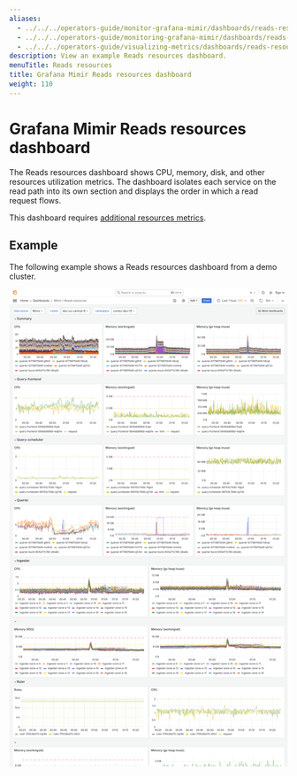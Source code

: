 ```yaml
---
aliases:
  - ../../../operators-guide/monitor-grafana-mimir/dashboards/reads-resources/
  - ../../../operators-guide/monitoring-grafana-mimir/dashboards/reads-resources/
  - ../../../operators-guide/visualizing-metrics/dashboards/reads-resources/
description: View an example Reads resources dashboard.
menuTitle: Reads resources
title: Grafana Mimir Reads resources dashboard
weight: 110
---
```


# Grafana Mimir Reads resources dashboard

The Reads resources dashboard shows CPU, memory, disk, and other resources utilization metrics.
The dashboard isolates each service on the read path into its own section and displays the order in which a read request flows.

This dashboard requires [additional resources metrics](../../requirements/#additional-resources-metrics).

## Example

The following example shows a Reads resources dashboard from a demo cluster.

![Grafana Mimir reads resources dashboard](mimir-reads-resources.png)

